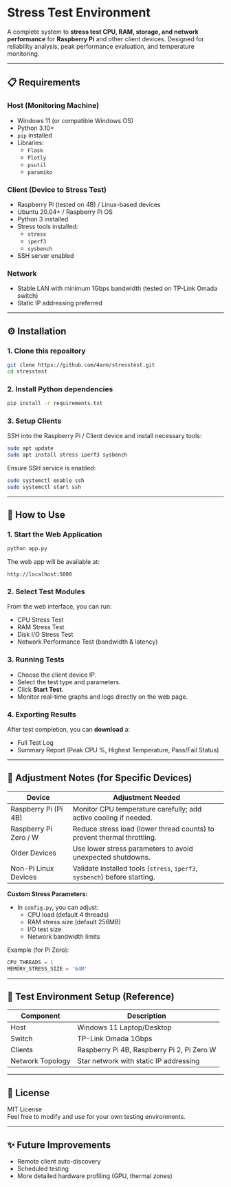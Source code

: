# Stress Test Environment

A complete system to **stress test CPU, RAM, storage, and network performance** for **Raspberry Pi** and other client devices. Designed for reliability analysis, peak performance evaluation, and temperature monitoring.

---

## 📋 Requirements

### Host (Monitoring Machine)
- Windows 11 (or compatible Windows OS)
- Python 3.10+
- `pip` installed
- Libraries:
  - `Flask`
  - `Plotly`
  - `psutil`
  - `paramiko`

### Client (Device to Stress Test)
- Raspberry Pi (tested on 4B) / Linux-based devices
- Ubuntu 20.04+ / Raspberry Pi OS
- Python 3 installed
- Stress tools installed:
  - `stress`
  - `iperf3`
  - `sysbench`
- SSH server enabled

### Network
- Stable LAN with minimum 1Gbps bandwidth (tested on TP-Link Omada switch)
- Static IP addressing preferred

---

## ⚙️ Installation

### 1. Clone this repository
```bash
git clone https://github.com/4arm/stresstest.git
cd stresstest
```

### 2. Install Python dependencies
```bash
pip install -r requirements.txt
```

### 3. Setup Clients
SSH into the Raspberry Pi / Client device and install necessary tools:
```bash
sudo apt update
sudo apt install stress iperf3 sysbench
```

Ensure SSH service is enabled:
```bash
sudo systemctl enable ssh
sudo systemctl start ssh
```

---

## 🚀 How to Use

### 1. Start the Web Application
```bash
python app.py
```
The web app will be available at:
```
http://localhost:5000
```

### 2. Select Test Modules
From the web interface, you can run:
- CPU Stress Test
- RAM Stress Test
- Disk I/O Stress Test
- Network Performance Test (bandwidth & latency)

### 3. Running Tests
- Choose the client device IP.
- Select the test type and parameters.
- Click **Start Test**.
- Monitor real-time graphs and logs directly on the web page.

### 4. Exporting Results
After test completion, you can **download** a:
- Full Test Log
- Summary Report (Peak CPU %, Highest Temperature, Pass/Fail Status)

---

## 🔧 Adjustment Notes (for Specific Devices)

| Device                | Adjustment Needed                                            |
|------------------------|---------------------------------------------------------------|
| Raspberry Pi (Pi 4B)    | Monitor CPU temperature carefully; add active cooling if needed. |
| Raspberry Pi Zero / W   | Reduce stress load (lower thread counts) to prevent thermal throttling. |
| Older Devices           | Use lower stress parameters to avoid unexpected shutdowns.  |
| Non-Pi Linux Devices    | Validate installed tools (`stress`, `iperf3`, `sysbench`) before starting. |

**Custom Stress Parameters:**
- In `config.py`, you can adjust:
  - CPU load (default 4 threads)
  - RAM stress size (default 256MB)
  - I/O test size
  - Network bandwidth limits

Example (for Pi Zero):
```python
CPU_THREADS = 1
MEMORY_STRESS_SIZE = '64M'
```

---

## 🧪 Test Environment Setup (Reference)

| Component      | Description                                  |
|----------------|----------------------------------------------|
| Host           | Windows 11 Laptop/Desktop                   |
| Switch         | TP-Link Omada 1Gbps                           |
| Clients        | Raspberry Pi 4B, Raspberry Pi 2, Pi Zero W   |
| Network Topology | Star network with static IP addressing    |

---

## 📄 License

MIT License  
Feel free to modify and use for your own testing environments.

---

## ✨ Future Improvements
- Remote client auto-discovery
- Scheduled testing
- More detailed hardware profiling (GPU, thermal zones)

